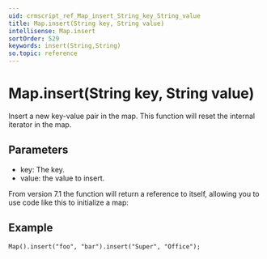 ```yaml
---
uid: crmscript_ref_Map_insert_String_key_String_value
title: Map.insert(String key, String value)
intellisense: Map.insert
sortOrder: 529
keywords: insert(String,String)
so.topic: reference
---
```


# Map.insert(String key, String value)

Insert a new key-value pair in the map. This function will reset the internal iterator in the map.

## Parameters

 - key: The key.
 - value: the value to insert.

From version 7.1 the function will return a reference to itself, allowing you to use code like this to initialize a map:

## Example

    Map().insert("foo", "bar").insert("Super", "Office");

